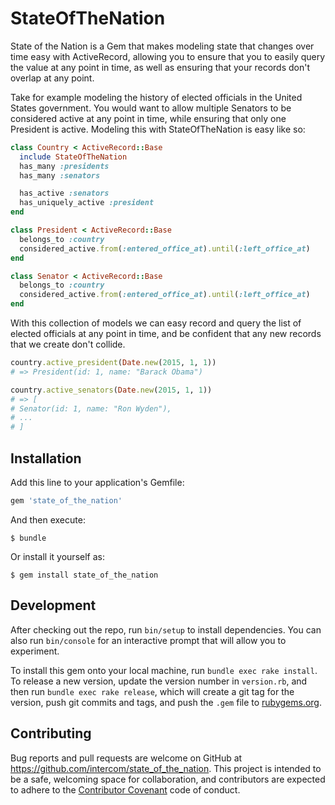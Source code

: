 # StateOfTheNation

State of the Nation is a Gem that makes modeling state that changes over time easy with ActiveRecord, allowing you to ensure that you to easily query the value at any point in time, as well as ensuring that your records don't overlap at any point.

Take for example modeling the history of elected officials in the United States government. You would want to allow multiple Senators to be considered active at any point in time, while ensuring that only one President is active. Modeling this with StateOfTheNation is easy like so:

```ruby
class Country < ActiveRecord::Base
  include StateOfTheNation
  has_many :presidents
  has_many :senators

  has_active :senators
  has_uniquely_active :president
end

class President < ActiveRecord::Base
  belongs_to :country
  considered_active.from(:entered_office_at).until(:left_office_at)
end

class Senator < ActiveRecord::Base
  belongs_to :country
  considered_active.from(:entered_office_at).until(:left_office_at)
end

```

With this collection of models we can easy record and query the list of elected officials at any point in time, and be confident that any new records that we create don't collide.

```ruby
country.active_president(Date.new(2015, 1, 1)) 
# => President(id: 1, name: "Barack Obama")

country.active_senators(Date.new(2015, 1, 1))
# => [
# Senator(id: 1, name: "Ron Wyden"),
# ...
# ]


```
## Installation

Add this line to your application's Gemfile:

```ruby
gem 'state_of_the_nation'
```

And then execute:

    $ bundle

Or install it yourself as:

    $ gem install state_of_the_nation

## Development

After checking out the repo, run `bin/setup` to install dependencies. You can also run `bin/console` for an interactive prompt that will allow you to experiment.

To install this gem onto your local machine, run `bundle exec rake install`. To release a new version, update the version number in `version.rb`, and then run `bundle exec rake release`, which will create a git tag for the version, push git commits and tags, and push the `.gem` file to [rubygems.org](https://rubygems.org).

## Contributing

Bug reports and pull requests are welcome on GitHub at https://github.com/intercom/state_of_the_nation. This project is intended to be a safe, welcoming space for collaboration, and contributors are expected to adhere to the [Contributor Covenant](contributor-covenant.org) code of conduct.

